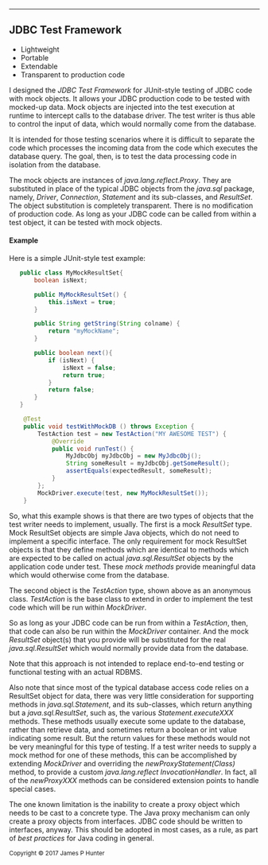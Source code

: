 ----------------
## JDBC Test Framework

* Lightweight
* Portable
* Extendable
* Transparent to production code

I designed the <em>JDBC Test Framework</em> for JUnit-style testing of JDBC code with mock objects. It allows your JDBC production code to be tested with mocked-up data. Mock objects are injected into the test execution at runtime to intercept calls to the database driver. The test writer is thus able to control the input of data, which would normally come from the database.

It is intended for those testing scenarios where it is difficult to separate the code which processes the incoming data from the code which executes the database query. The goal, then, is to test the data processing code in isolation from the database.

The mock objects are instances of <em>java.lang.reflect.Proxy</em>. They are substituted in place of the typical JDBC objects from the <em>java.sql</em> package, namely, <em>Driver</em>, <em>Connection</em>, <em>Statement</em> and its sub-classes, and <em>ResultSet</em>. The object substitution is completely transparent. There is no modification of production code. As long as your JDBC code can be called from within a test object, it can be tested with mock objects.

#### Example
Here is a simple JUnit-style test example:
```java
   public class MyMockResultSet{
       boolean isNext;

       public MyMockResultSet() {
           this.isNext = true;
       }

       public String getString(String colname) {
           return "myMockName";
       }

       public boolean next(){
           if (isNext) {
               isNext = false;
               return true;
           }
           return false;
       }
   }

    @Test
    public void testWithMockDB () throws Exception {
        TestAction test = new TestAction("MY AWESOME TEST") {
            @Override
            public void runTest() {
                MyJdbcObj myJdbcObj = new MyJdbcObj();
                String someResult = myJdbcObj.getSomeResult();
                assertEquals(expectedResult, someResult);
            }
        };
        MockDriver.execute(test, new MyMockResultSet());
    }
```

So, what this example shows is that there are two types of objects that the test writer needs to implement, usually. The first is a mock <em>ResultSet</em> type. Mock ResultSet objects are simple Java objects, which do not need to implement a specific interface. The only requirement for mock ResultSet objects is that they define methods which are identical to methods which are expected to be called on actual <em>java.sql.ResultSet</em> objects by the application code under test. These <em>mock methods</em> provide meaningful data which would otherwise come from the database.

The second object is the <em>TestAction</em> type, shown above as an anonymous class. <em>TestAction</em> is the base class to extend in order to implement the test code which will be run within <em>MockDriver</em>.

So as long as your JDBC code can be run from within a <em>TestAction</em>, then, that code can also be run within the <em>MockDriver</em> container. And the mock <em>ResultSet</em> object(s) that you provide will be substituted for the real <em>java.sql.ResultSet</em> which would normally provide data from the database.

Note that this approach is not intended to replace end-to-end testing or functional testing with an actual RDBMS.

Also note that since most of the typical database access code relies on a ResultSet object for data, there was very little consideration for supporting methods in <em>java.sql.Statement</em>, and its sub-classes, which return anything but a <em>java.sql.ResultSet</em>, such as, the various <em>Statement.executeXXX</em> methods. These methods usually execute some update to the database, rather than retrieve data, and sometimes return a boolean or int value indicating some result. But the return values for these methods would not be very meaningful for this type of testing. If a test writer needs to supply a mock method for one of these methods, this can be accomplished by extending <em>MockDriver</em> and overriding the <em>newProxyStatement(Class)</em> method, to provide a custom <em>java.lang.reflect InvocationHandler</em>. In fact, all of the <em>newProxyXXX</em> methods can be considered extension points to handle special cases.

The one known limitation is the inability to create a proxy object which needs to be cast to a concrete type. The Java proxy mechanism can only create a proxy objects from interfaces. JDBC code should be written to interfaces, anyway. This should be adopted in most cases, as a rule, as part of <em>best practices</em> for Java coding in general.

<span style="font-size: 0.85em;">Copyright &copy; 2017 James P Hunter</span>
